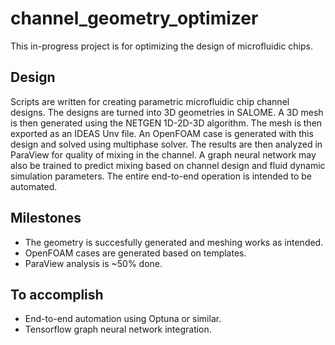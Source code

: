 # channel_geometry_optimizer

This in-progress project is for optimizing the design of microfluidic chips. 

## Design

Scripts are written for creating parametric microfluidic chip channel designs. The designs are turned into 3D geometries in SALOME. A 3D mesh is then
generated using the NETGEN 1D-2D-3D algorithm. The mesh is then exported as an IDEAS Unv file. An OpenFOAM case is generated with this design and solved
using multiphase solver. The results are then analyzed in ParaView for quality of mixing in the channel. A graph neural network may also be trained to predict mixing
based on channel design and fluid dynamic simulation parameters. The entire end-to-end operation is intended to be automated.

## Milestones

* The geometry is succesfully generated and meshing works as intended.
* OpenFOAM cases are generated based on templates.
* ParaView analysis is ~50% done.

## To accomplish
* End-to-end automation using Optuna or similar.
* Tensorflow graph neural network integration. 
